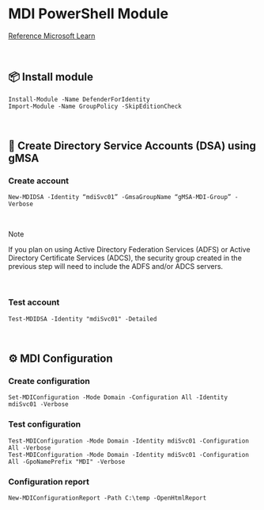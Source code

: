 # MDI PowerShell Module

[Reference Microsoft Learn](https://learn.microsoft.com/en-us/powershell/defenderforidentity/overview-defenderforidentity?view=defenderforidentity-latest)

<br>

## 📦 Install module
```
Install-Module -Name DefenderForIdentity
Import-Module -Name GroupPolicy -SkipEditionCheck
```
<br>

## 👤 Create Directory Service Accounts (DSA) using gMSA 

### Create account
```
New-MDIDSA -Identity “mdiSvc01” -GmsaGroupName “gMSA-MDI-Group” -Verbose
```

<br>

> [!NOTE]
> If you plan on using Active Directory Federation Services (ADFS) or Active Directory Certificate Services (ADCS), the security group created in the previous step will need to include the ADFS and/or ADCS servers.

<br>

### Test account
```
Test-MDIDSA -Identity "mdiSvc01" -Detailed
```
<br>

## ⚙️ MDI Configuration

### Create configuration
```
Set-MDIConfiguration -Mode Domain -Configuration All -Identity mdiSvc01 -Verbose
```

### Test configuration
```
Test-MDIConfiguration -Mode Domain -Identity mdiSvc01 -Configuration All -Verbose
Test-MDIConfiguration -Mode Domain -Identity mdiSvc01 -Configuration All -GpoNamePrefix "MDI" -Verbose
```

### Configuration report
```
New-MDIConfigurationReport -Path C:\temp -OpenHtmlReport
```
